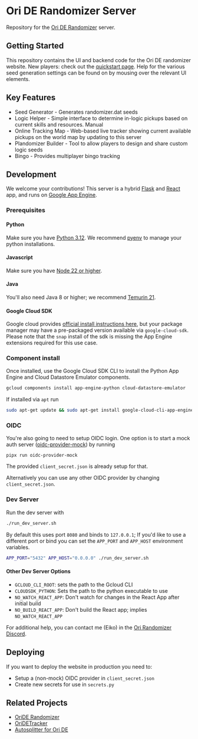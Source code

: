 # Ori DE Randomizer Server

Repository for the [Ori DE Randomizer](https://orirando.com) server.

## Getting Started

This repository contains the UI and backend code for the Ori DE randomizer website. New players: check out the [quickstart page](https://orirando.com/quickstart). Help for the various seed generation settings can be found on by mousing over the relevant UI elements.

## Key Features
* Seed Generator - Generates randomizer.dat seeds
* Logic Helper - Simple interface to determine in-logic pickups based on current skills and resources. Manual
* Online Tracking Map - Web-based live tracker showing current available pickups on the world map by updating to this server 
* Plandomizer Builder - Tool to allow players to design and share custom logic seeds
* Bingo - Provides multiplayer bingo tracking

## Development 
We welcome your contributions!
This server is a hybrid [Flask](https://flask.palletsprojects.com/) and [React](https://react.dev/) app, and runs on [Google App Engine](https://cloud.google.com/appengine?hl=en).

### Prerequisites
#### Python
Make sure you have [Python 3.12](https://www.python.org/downloads/). We recommend [pyenv](https://github.com/pyenv/pyenv) to manage your python installations.

#### Javascript
Make sure you have [Node 22 or higher](https://nodejs.org/en/download).

#### Java
You'll also need Java 8 or higher; we recommend [Temurin 21](https://adoptium.net/temurin/releases/?os=any&arch=any&version=21).

#### Google Cloud SDK
Google cloud provides [official install instructions here](https://cloud.google.com/sdk/docs/install-sdk), but your package manager may have a pre-packaged version available via `google-cloud-sdk`. Please note that the `snap` install of the sdk is missing the App Engine extensions required for this use case.

### Component install
Once installed, use the Google Cloud SDK CLI to install the Python App Engine and Cloud Datastore Emulator components.
```sh
gcloud components install app-engine-python cloud-datastore-emulator
```

If installed via `apt` run
```sh
sudo apt-get update && sudo apt-get install google-cloud-cli-app-engine-python google-cloud-cli-datastore-emulator
```

### OIDC
You're also going to need to setup OIDC login.
One option is to start a mock auth server ([oidc-provider-mock](https://github.com/geigerzaehler/oidc-provider-mock)) by running
```shell
pipx run oidc-provider-mock
```
The provided `client_secret.json` is already setup for that.

Alternatively you can use any other OIDC provider by changing `client_secret.json`.

### Dev Server
Run the dev server with
```sh
./run_dev_server.sh
```
By default this uses port `8080` and binds to `127.0.0.1`; If you'd like to use a different port or bind you can set the `APP_PORT` and `APP_HOST` environment variables.

```sh
APP_PORT="5432" APP_HOST="0.0.0.0" ./run_dev_server.sh
```
#### Other Dev Server Options
- `GCLOUD_CLI_ROOT`: sets the path to the Gcloud CLI
- `CLOUDSDK_PYTHON`: Sets the path to the python executable to use
- `NO_WATCH_REACT_APP`: Don't watch for changes in the React App after initial build
- `NO_BUILD_REACT_APP`: Don't build the React app; implies `NO_WATCH_REACT_APP`

For additional help, you can contact me (Eiko) in the [Ori Randomizer Discord](https://orirando.com/discord).


## Deploying

If you want to deploy the website in production you need to:
- Setup a (non-mock) OIDC provider in `client_secret.json`
- Create new secrets for use in `secrets.py`


## Related Projects 
* [OriDE Randomizer](https://github.com/sparkle-preference/OriDERandomizer)
* [OriDETracker](https://github.com/meldontaragon/OriDETracker)
* [Autosplitter for Ori DE](https://github.com/ShootMe/LiveSplit.OriDE)
